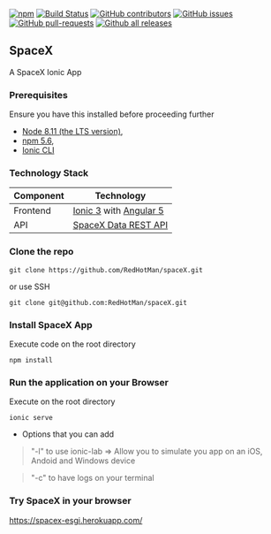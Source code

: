 [![npm](https://img.shields.io/badge/demo-online-ed1c46.svg)](https://spacex-esgi.herokuapp.com/)
[![Build Status](https://travis-ci.org/Ionic-SpaceX/SpaceX.svg?branch=master)](https://travis-ci.org/Ionic-SpaceX/SpaceX.svg?branch=master)
[![GitHub contributors](https://img.shields.io/github/contributors/Ionic-SpaceX/SpaceX.svg)](https://github.com/Ionic-SpaceX/SpaceX/contributors/)
[![GitHub issues](https://img.shields.io/github/issues/Ionic-SpaceX/SpaceX.svg)](https://github.com/Ionic-SpaceX/SpaceX/issues)
[![GitHub pull-requests](https://img.shields.io/github/issues-pr/Ionic-SpaceX/SpaceX.svg)](https://GitHub.com/Ionic-SpaceX/SpaceX/pull/)
[![Github all releases](https://img.shields.io/github/downloads/Ionic-SpaceX/SpaceX/total.svg)](https://GitHub.com/Ionic-SpaceX/SpaceX/releases/)

## SpaceX
A SpaceX Ionic App

### Prerequisites
Ensure you have this installed before proceeding further
- [Node 8.11 (the LTS version)](https://nodejs.org/en/),  
- [npm 5.6](https://www.npmjs.com/get-npm),   
- [Ionic CLI](https://ionicframework.com/getting-started)


### Technology Stack
Component         | Technology
---               | ---
Frontend          | [Ionic 3](https://ionicframework.com) with [Angular 5](https://angular.io/)
API| [SpaceX Data REST API](https://github.com/r-spacex/SpaceX-API)

### Clone the repo
```
git clone https://github.com/RedHotMan/spaceX.git
```
or use SSH

```
git clone git@github.com:RedHotMan/spaceX.git
```

### Install SpaceX App
Execute code on the root directory
```
npm install
```

### Run the application on your Browser
Execute on the root directory
```
ionic serve
```
- Options that you can add 

> "-l" to use ionic-lab => Allow you to simulate you app on an iOS, Andoid and Windows device

> "-c" to have logs on your terminal

### Try SpaceX in your browser
https://spacex-esgi.herokuapp.com/
